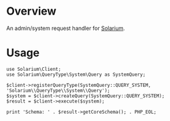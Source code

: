 Overview
========

An admin/system request handler for [Solarium](https://github.com/basdenooijer/solarium).

Usage
=====

    use Solarium\Client;
    use Solarium\QueryType\System\Query as SystemQuery;

    $client->registerQueryType(SystemQuery::QUERY_SYSTEM, 'Solarium\\QueryType\\System\\Query');
    $system = $client->createQuery(SystemQuery::QUERY_SYSTEM);
    $result = $client->execute($system);

    print 'Schema: ' . $result->getCoreSchema(); . PHP_EOL;
